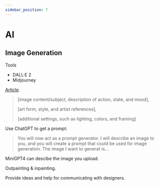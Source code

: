 ```yaml
---
sidebar_position: 7
---
```


# AI

## Image Generation

Tools

- DALL·E 2
- Midjourney

[Article](https://zapier.com/blog/ai-art-prompts/).

> [image content/subject, description of action, state, and mood], 
> 
> [art form, style, and artist references], 
> 
> [additional settings, such as lighting, colors, and framing]

Use ChatGPT to get a prompt:

> You will now  act as a prompt generator. I will describe an image to you, and you will create a prompt that could be used for image generation. The image I want to generat is...

MiniGPT4 can descibe the image you upload.

Outpainting & inpainting.

Provide ideas and help for communicating with designers.